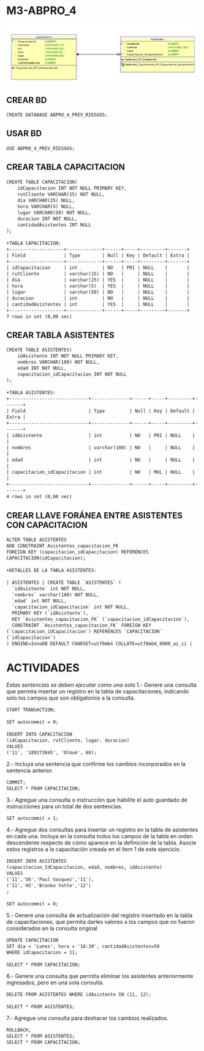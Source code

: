 # M3-ABPRO_4

![](./assets/img/tablaM3-ABPRO4.png)

## CREAR BD

    CREATE DATABASE ABPRO_4_PREV_RIESGOS;

## USAR BD

    USE ABPRO_4_PREV_RIESGOS;

## CREAR TABLA CAPACITACION

    CREATE TABLE CAPACITACION(
        idCapacitacion INT NOT NULL PRIMARY KEY,
        rutCliente VARCHAR(15) NOT NULL,
        dia VARCHAR(25) NULL,
        hora VARCHAR(5) NULL,
        lugar VARCHAR(50) NOT NULL,
        duracion INT NOT NULL,
        cantidadAsistentes INT NULL
    );

    +TABLA CAPACITACION:
    +--------------------+-------------+------+-----+---------+-------+
    | Field              | Type        | Null | Key | Default | Extra |
    +--------------------+-------------+------+-----+---------+-------+
    | idCapacitacion     | int         | NO   | PRI | NULL    |       |
    | rutCliente         | varchar(15) | NO   |     | NULL    |       |
    | dia                | varchar(25) | YES  |     | NULL    |       |
    | hora               | varchar(5)  | YES  |     | NULL    |       |
    | lugar              | varchar(50) | NO   |     | NULL    |       |
    | duracion           | int         | NO   |     | NULL    |       |
    | cantidadAsistentes | int         | YES  |     | NULL    |       |
    +--------------------+-------------+------+-----+---------+-------+
    7 rows in set (0,00 sec)

## CREAR TABLA ASISTENTES

    CREATE TABLE ASISTENTES(
        idAsistente INT NOT NULL PRIMARY KEY,
        nombres VARCHAR(100) NOT NULL,
        edad INT NOT NULL,
        capacitacion_idCapacitacion INT NOT NULL
    );

    +TABLA ASISTENTES:
    +-----------------------------+--------------+------+-----+---------+-------+
    | Field                       | Type         | Null | Key | Default | Extra |
    +-----------------------------+--------------+------+-----+---------+-------+
    | idAsistente                 | int          | NO   | PRI | NULL    |       |
    | nombres                     | varchar(100) | NO   |     | NULL    |       |
    | edad                        | int          | NO   |     | NULL    |       |
    | capacitacion_idCapacitacion | int          | NO   | MUL | NULL    |       |
    +-----------------------------+--------------+------+-----+---------+-------+
    4 rows in set (0,00 sec)

## CREAR LLAVE FORÁNEA ENTRE ASISTENTES CON CAPACITACION

    ALTER TABLE ASISTENTES
    ADD CONSTRAINT Asistentes_capacitacion_FK 
    FOREIGN KEY (capacitacion_idCapacitacion) REFERENCES CAPACITACION(idCapacitacion);

    +DETALLES DE LA TABLA ASISTENTES:

    | ASISTENTES | CREATE TABLE `ASISTENTES` (
      `idAsistente` int NOT NULL,
      `nombres` varchar(100) NOT NULL,
      `edad` int NOT NULL,
      `capacitacion_idCapacitacion` int NOT NULL,
      PRIMARY KEY (`idAsistente`),
      KEY `Asistentes_capacitacion_FK` (`capacitacion_idCapacitacion`),
      CONSTRAINT `Asistentes_capacitacion_FK` FOREIGN KEY (`capacitacion_idCapacitacion`) REFERENCES `CAPACITACION` (`idCapacitacion`)
    ) ENGINE=InnoDB DEFAULT CHARSET=utf8mb4 COLLATE=utf8mb4_0900_ai_ci |

# ACTIVIDADES

*Estas sentencias se deben ejecutar como una sola*
1.- Genere una consulta que permita insertar un registro en la tabla de capacitaciones, indicando solo los campos que son obligatorios a la consulta.

    START TRANSACTION;

    SET autocommit = 0;

    INSERT INTO CAPACITACION
    (idCapacitacion, rutCliente, lugar, duracion)
    VALUES
    ('11', '189273845', 'Olmué', 60);

2.- Incluya una sentencia que confirme los cambios incorporados en la sentencia anterior.

    COMMIT;
    SELECT * FROM CAPACITACION; 

3.- Agregue una consulta o instrucción que habilite el auto guardado de instrucciones para un total de dos sentencias.

    SET autocommit = 1;

4.- Agregue dos consultas para insertar un registro en la tabla de asistentes en cada una. Incluya en la consulta todos los campos de la tabla en orden descendente respecto de cómo aparece en la definición de la tabla. Asocie estos registros a la capacitación creada en el ítem 1 de este ejercicio.

    INSERT INTO ASISTENTES
    (capacitacion_IdCapacitacion, edad, nombres, idAsistente)
    VALUES
    ('11','56','Paul Vasquez','11'),
    ('11','45','Bronko Yotte','12')
    ;

    SET autocommit = 0;

5.- Genere una consulta de actualización del registro insertado en la tabla de capacitaciones,
que permita darles valores a los campos que no fueron considerados en la consulta original

    UPDATE CAPACITACION
    SET dia = 'Lunes', hora = '16:30', cantidadAsistentes=50
    WHERE idCapacitacion = 11;

    SELECT * FROM CAPACITACION;

6.- Genere una consulta que permita eliminar los asistentes anteriormente ingresados, pero en
una sola consulta.

    DELETE FROM ASISTENTES WHERE idAsistente IN (11, 12);

    SELECT * FROM ASISTENTES;

7.- Agregue una consulta para deshacer los cambios realizados.

    ROLLBACK;
    SELECT * FROM ASISTENTES;
    SELECT * FROM CAPACITACION;
